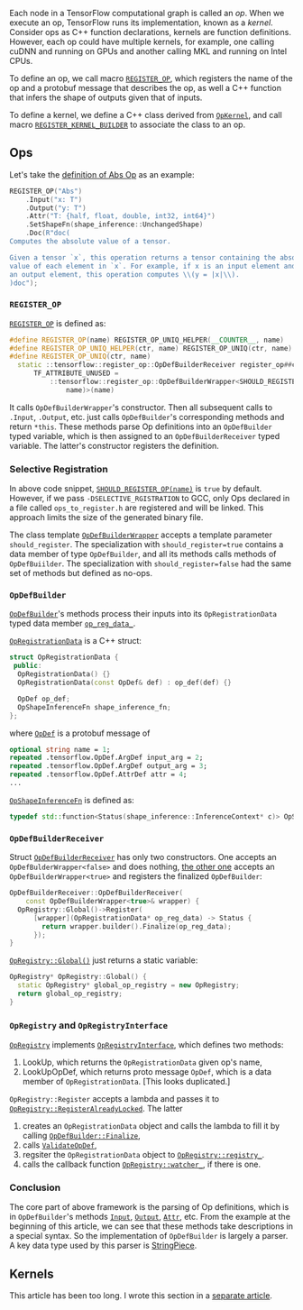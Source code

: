 

Each node in a TensorFlow computational graph is called an *op*.  When we execute an op, TensorFlow runs its implementation, known as a *kernel*.  Consider ops as C++ function declarations, kernels are function definitions.  However, each op could have multiple kernels, for example, one calling cuDNN and running on GPUs and another calling MKL and running on Intel CPUs.

To define an op, we call macro [`REGISTER_OP`](http://yangff.coding.me/tf-doc/codebrowser/codebrowser/tensorflow/core/framework/op.h.html#294), which registers the name of the op and a protobuf message that describes the op, as well a C++ function that infers the shape of outputs given that of inputs.  

To define a kernel, we define a C++ class derived from [`OpKernel`](http://yangff.coding.me/tf-doc/codebrowser/codebrowser/tensorflow/core/framework/op_kernel.h.html#tensorflow::OpKernel), and call macro [`REGISTER_KERNEL_BUILDER`](http://yangff.coding.me/tf-doc/codebrowser/codebrowser/tensorflow/core/framework/op_kernel.h.html#_M/REGISTER_KERNEL_BUILDER) to associate the class to an op.

## Ops

Let's take the [definition of Abs Op](http://yangff.coding.me/tf-doc/codebrowser/codebrowser/tensorflow/core/ops/math_ops.cc.html#152) as an example:

```cpp
REGISTER_OP("Abs")
    .Input("x: T")
    .Output("y: T")
    .Attr("T: {half, float, double, int32, int64}")
    .SetShapeFn(shape_inference::UnchangedShape)
    .Doc(R"doc(
Computes the absolute value of a tensor.

Given a tensor `x`, this operation returns a tensor containing the absolute
value of each element in `x`. For example, if x is an input element and y is
an output element, this operation computes \\(y = |x|\\).
)doc");
```

### `REGISTER_OP`

[`REGISTER_OP`](http://yangff.coding.me/tf-doc/codebrowser/codebrowser/tensorflow/core/framework/op.h.html#294) is defined as:

```cpp
#define REGISTER_OP(name) REGISTER_OP_UNIQ_HELPER(__COUNTER__, name)
#define REGISTER_OP_UNIQ_HELPER(ctr, name) REGISTER_OP_UNIQ(ctr, name)
#define REGISTER_OP_UNIQ(ctr, name)                                          \
  static ::tensorflow::register_op::OpDefBuilderReceiver register_op##ctr    \
      TF_ATTRIBUTE_UNUSED =                                                  \
          ::tensorflow::register_op::OpDefBuilderWrapper<SHOULD_REGISTER_OP( \
              name)>(name)
```

It calls `OpDefBuilderWrapper`'s constructor.  Then all subsequent calls to `.Input`, `.Output`, etc. just calls `OpDefBuilder`'s corresponding methods and return `*this`.  These methods parse Op definitions into an `OpDefBuilder` typed variable, which is then assigned to an `OpDefBuilderReceiver` typed variable.  The latter's constructor registers the definition.


### Selective Registration

In above code snippet, [`SHOULD_REGISTER_OP(name)`](http://yangff.coding.me/tf-doc/codebrowser/codebrowser/tensorflow/core/framework/selective_registration.h.html) is `true` by default.  However, if we pass `-DSELECTIVE_RGISTRATION` to GCC, only Ops declared in a file called `ops_to_register.h` are registered and will be linked.  This approach limits the size of the generated binary file.

The class template [`OpDefBuilderWrapper`](http://yangff.coding.me/tf-doc/codebrowser/codebrowser/tensorflow/core/framework/op.h.html#tensorflow::register_op::OpDefBuilderWrapper) accepts a template parameter `should_register`.  The specialization with `should_register=true` contains a data member of type `OpDefBuilder`, and all its methods calls methods of `OpDefBuiilder`.  The specialization with `should_register=false` had the same set of methods but defined as no-ops.

### `OpDefBuilder`

[`OpDefBuilder`](http://yangff.coding.me/tf-doc/codebrowser/codebrowser/tensorflow/core/framework/op_def_builder.h.html#tensorflow::OpDefBuilder)'s methods process their inputs into its `OpRegistrationData` typed data member [`op_reg_data_`](http://yangff.coding.me/tf-doc/codebrowser/codebrowser/tensorflow/core/framework/op_def_builder.h.html#tensorflow::OpDefBuilder::op_reg_data_).

[`OpRegistrationData`](http://yangff.coding.me/tf-doc/codebrowser/codebrowser/tensorflow/core/framework/op_def_builder.h.html#tensorflow::OpRegistrationData) is a C++ struct:

```cpp
struct OpRegistrationData {
 public:
  OpRegistrationData() {}
  OpRegistrationData(const OpDef& def) : op_def(def) {}

  OpDef op_def;
  OpShapeInferenceFn shape_inference_fn;
};
```

where [`OpDef`](https://github.com/tensorflow/tensorflow/blob/master/tensorflow/core/framework/op_def.proto) is a protobuf message of

```proto
optional string name = 1;
repeated .tensorflow.OpDef.ArgDef input_arg = 2;
repeated .tensorflow.OpDef.ArgDef output_arg = 3;
repeated .tensorflow.OpDef.AttrDef attr = 4;
...
```

[`OpShapeInferenceFn`](http://yangff.coding.me/tf-doc/codebrowser/codebrowser/tensorflow/core/framework/op_def_builder.h.html#tensorflow::OpShapeInferenceFn) is defined as:

```cpp
typedef std::function<Status(shape_inference::InferenceContext* c)> OpShapeInferenceFn;
```

### `OpDefBuilderReceiver`

Struct [`OpDefBuilderReceiver`](http://yangff.coding.me/tf-doc/codebrowser/codebrowser/tensorflow/core/framework/op.h.html#tensorflow::register_op::OpDefBuilderReceiver) has only two constructors.  One accepts an `OpDefBulderWrapper<false>` and does nothing, [the other one](http://yangff.coding.me/tf-doc/codebrowser/codebrowser/tensorflow/core/framework/op.cc.html#_ZN10tensorflow11register_op20OpDefBuilderReceiverC1ERKNS0_19OpDefBuilderWrapperILb1EEE) accepts an `OpDefBuilderWrapper<true>` and registers the finalized `OpDefBuilder`:

```cpp
OpDefBuilderReceiver::OpDefBuilderReceiver(
    const OpDefBuilderWrapper<true>& wrapper) {
  OpRegistry::Global()->Register(
      [wrapper](OpRegistrationData* op_reg_data) -> Status {
        return wrapper.builder().Finalize(op_reg_data);
      });
}
```

[`OpRegistry::Global()`](http://yangff.coding.me/tf-doc/codebrowser/codebrowser/tensorflow/core/framework/op.cc.html#_ZN10tensorflow10OpRegistry6GlobalEv) just returns a static variable:

```cpp
OpRegistry* OpRegistry::Global() {
  static OpRegistry* global_op_registry = new OpRegistry;
  return global_op_registry;
}
```

### `OpRegistry` and `OpRegistryInterface`

[`OpRegistry`](http://yangff.coding.me/tf-doc/codebrowser/codebrowser/tensorflow/core/framework/op.h.html#tensorflow::OpRegistry) implements [`OpRegistryInterface`](http://yangff.coding.me/tf-doc/codebrowser/codebrowser/tensorflow/core/framework/op.h.html#tensorflow::OpRegistryInterface), which defines two methods:

1. LookUp, which returns the `OpRegistrationData` given op's name,
1. LookUpOpDef, which returns proto message `OpDef`, which is a data member of `OpRegistrationData`. [This looks duplicated.]

`OpRegistry::Register` accepts a lambda and passes it to [`OpRegistry::RegisterAlreadyLocked`](http://yangff.coding.me/tf-doc/codebrowser/codebrowser/tensorflow/core/framework/op.cc.html#_ZNK10tensorflow10OpRegistry21RegisterAlreadyLockedESt8functionIFNS_6StatusEPNS_18OpRegistrationDataEEE).  The latter 

1. creates an `OpRegistrationData` object and calls the lambda to fill it by calling [`OpDefBuilder::Finalize`](http://yangff.coding.me/tf-doc/codebrowser/codebrowser/tensorflow/core/framework/op_def_builder.cc.html#_ZNK10tensorflow12OpDefBuilder8FinalizeEPNS_18OpRegistrationDataE), 
1. calls [`ValidateOpDef`](http://yangff.coding.me/tf-doc/codebrowser/codebrowser/tensorflow/core/framework/op_def_util.cc.html#_ZN10tensorflow13ValidateOpDefERKNS_5OpDefE),
1. regsiter the `OpRegistrationData` object to [`OpRegistry::registry_`](http://yangff.coding.me/tf-doc/codebrowser/codebrowser/tensorflow/core/framework/op.h.html#tensorflow::OpRegistry::registry_).
1. calls the callback function [`OpRegistry::watcher_`](http://yangff.coding.me/tf-doc/codebrowser/codebrowser/tensorflow/core/framework/op.h.html#tensorflow::OpRegistry::watcher_), if there is one.

### Conclusion

The core part of above framework is the parsing of Op definitions, which is in `OpDefBuilder`'s methods [`Input`](http://yangff.coding.me/tf-doc/codebrowser/codebrowser/tensorflow/core/framework/op_def_builder.cc.html#_ZN10tensorflow12OpDefBuilder5InputENS_11StringPieceE), [`Output`](http://yangff.coding.me/tf-doc/codebrowser/codebrowser/tensorflow/core/framework/op_def_builder.cc.html#_ZN10tensorflow12OpDefBuilder6OutputENS_11StringPieceE), [`Attr`](http://yangff.coding.me/tf-doc/codebrowser/codebrowser/tensorflow/core/framework/op_def_builder.cc.html#_ZN10tensorflow12OpDefBuilder4AttrENS_11StringPieceE), etc.  From the example at the beginning of this article, we can see that these methods take descriptions in a special syntax.  So the implementation of `OpDefBuilder` is largely a parser.  A key data type used by this parser is [StringPiece](https://github.com/PaddlePaddle/Paddle/pull/2432).

## Kernels

This article has been too long.  I wrote this section in a [separate article](TensorFlow-Kernels).
